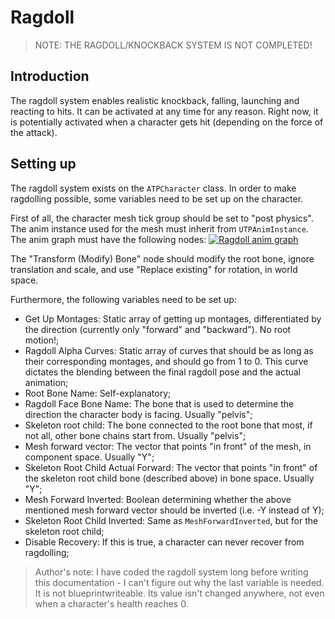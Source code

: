# Ragdoll

> NOTE: THE RAGDOLL/KNOCKBACK SYSTEM IS NOT COMPLETED! 

## Introduction
The ragdoll system enables realistic knockback, falling, launching and reacting to hits. It can be activated at any time for any reason. Right now, it is potentially activated when a character gets hit (depending on the force of the attack). 

## Setting up
The ragdoll system exists on the `ATPCharacter` class. In order to make ragdolling possible, some variables need to be set up on the character. 

First of all, the character mesh tick group should be set to "post physics". The anim instance used for the mesh must inherit from `UTPAnimInstance`. The anim graph must have the following nodes:
[![Ragdoll anim graph](https://www.dropbox.com/s/sz45e47nofydknn/RagdollAnimGraph.png?dl=0 "Ragdoll anim graph")](https://www.dropbox.com/s/sz45e47nofydknn/RagdollAnimGraph.png?dl=0 "Ragdoll anim graph")

The "Transform (Modify) Bone" node should modify the root bone, ignore translation and scale, and use "Replace existing" for rotation, in world space.

Furthermore, the following variables need to be set up:
- Get Up Montages: Static array of getting up montages, differentiated by the direction (currently only "forward" and "backward"). No root motion!;
- Ragdoll Alpha Curves: Static array of curves that should be as long as their corresponding montages, and should go from 1 to 0. This curve dictates the blending between the final ragdoll pose and the actual animation;
- Root Bone Name: Self-explanatory;
- Ragdoll Face Bone Name: The bone that is used to determine the direction the character body is facing. Usually "pelvis";
- Skeleton root child: The bone connected to the root bone that most, if not all, other bone chains start from. Usually "pelvis";
- Mesh forward vector: The vector that points "in front" of the mesh, in component space. Usually "Y";
- Skeleton Root Child Actual Forward: The vector that points "in front" of the skeleton root child bone (described above) in bone space. Usually "Y";
- Mesh Forward Inverted: Boolean determining whether the above mentioned mesh forward vector should be inverted (i.e. -Y instead of Y);
- Skeleton Root Child Inverted: Same as `MeshForwardInverted`, but for the skeleton root child;
- Disable Recovery: If this is true, a character can never recover from ragdolling;
> Author's note: I have coded the ragdoll system long before writing this documentation - I can't figure out why the last variable is needed. It is not blueprintwriteable. Its value isn't changed anywhere, not even when a character's health reaches 0. 
